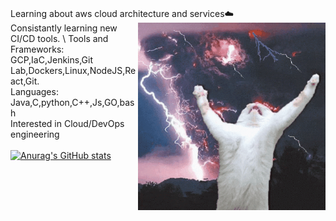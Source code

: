 \
Learning about aws cloud architecture and services☁️  <img align="right" src="https://github.com/rahulk789/rahulk789/blob/main/cat-kitty.gif" height="300" width="300"/> \
Consistantly learning new CI/CD tools. \ 
Tools and Frameworks: GCP,IaC,Jenkins,Git Lab,Dockers,Linux,NodeJS,React,Git. \
Languages: Java,C,python,C++,Js,GO,bash \
Interested in Cloud/DevOps engineering \
\
[![Anurag's GitHub stats](https://github-readme-stats.vercel.app/api?username=rahulk789&show_icons=true&theme=gotham)](https://github.com/anuraghazra/github-readme-stats)

